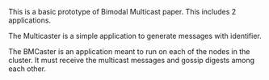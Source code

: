This is a basic prototype of Bimodal Multicast paper.
This includes 2 applications. 

The Multicaster is a simple application to generate messages with identifier.

The BMCaster is an application meant to run on each of the nodes in the cluster.
It must receive the multicast messages and gossip digests among each other.
